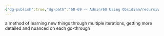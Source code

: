 ```yaml
---
{"dg-publish":true,"dg-path":"60-69 〰️ Admin/68 Using Obsidian/recursive learning.md","permalink":"/60-69-admin/68-using-obsidian/recursive-learning/","title":"recursive learning","noteIcon":"","created":"2023-07-01","updated":"2023-07-27T21:23:47.000-04:00"}
---
```


a method of learning new things through multiple iterations, getting more detailed and nuanced on each go-through